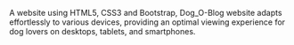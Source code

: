A website using HTML5, CSS3 and Bootstrap, Dog_O-Blog website adapts effortlessly to various devices, providing an optimal viewing experience for dog lovers on desktops, tablets, and smartphones.
